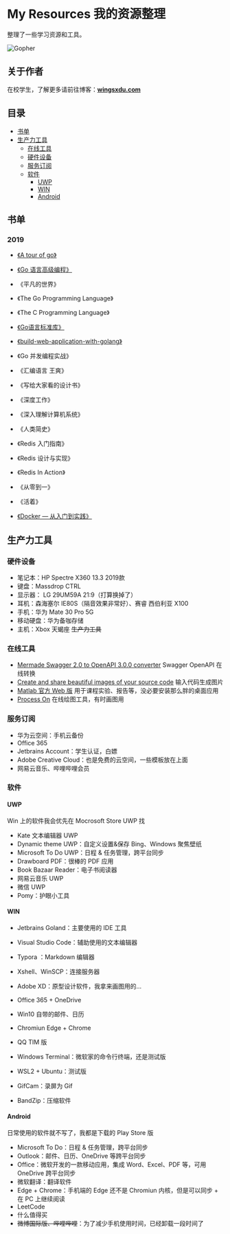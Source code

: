 # My Resources 我的资源整理

整理了一些学习资源和工具。

![Gopher](https://github.com/wingsxdu/MyResources/raw/master/img/COMING_SOON_GOPHER.png)

## 关于作者

在校学生，了解更多请前往博客：[**wingsxdu.com**](https://www.wingsxdu.com/)

## 目录

* [书单](#书单)
* [生产力工具](###生产力工具)
  * [在线工具](###在线工具)
  * [硬件设备](###硬件设备)
  * [服务订阅](###服务订阅)
  * [软件](###软件)
    * [UWP](#####UWP)
    * [WIN](#####WIN)
    * [Android](#####Andriod)

## 书单

### 2019

- [《A tour of go》](https://tour.go-zh.org/welcome/1)
- [《Go 语言高级编程》](https://chai2010.cn/advanced-go-programming-book)
- 《平凡的世界》
- 《The Go Programming Language》
- 《The C Programming Language》
- [《Go语言标准库》](https://books.studygolang.com/The-Golang-Standard-Library-by-Example/)
- [《build-web-application-with-golang》](https://github.com/astaxie/build-web-application-with-golang)
- 《Go 并发编程实战》
- 《汇编语言 王爽》
- 《写给大家看的设计书》
- 《深度工作》
- 《深入理解计算机系统》
- 《人类简史》
- 《Redis 入门指南》
- 《Redis 设计与实现》
- 《Redis In Action》
- 《从零到一》
- 《活着》

- [《Docker — 从入门到实践》]( https://yeasy.gitbooks.io/docker_practice/ )

## 生产力工具

### 硬件设备

- 笔记本：HP Spectre X360 13.3 2019款
- 键盘：Massdrop CTRL
- 显示器： LG 29UM59A 21:9（打算换掉了） 
- 耳机：森海塞尔 IE80S（隔音效果非常好）、赛睿 西伯利亚 X100
- 手机：华为 Mate 30 Pro 5G
- 移动硬盘：华为备咖存储 
- 主机：Xbox 天蝎座 	~~生产力工具~~

### 在线工具

- [Mermade Swagger 2.0 to OpenAPI 3.0.0 converter](https://mermade.org.uk/openapi-converter)		Swagger OpenAPI 在线转换
- [Create and share beautiful images of your source code](https://carbon.now.sh/)		输入代码生成图片
- [Matlab 官方 Web 版](https://matlab.mathworks.com/)		用于课程实验、报告等，没必要安装那么胖的桌面应用
- [Process On](https://processon.com/)		在线绘图工具，有时画图用

### 服务订阅

- 华为云空间：手机云备份
- Office 365
- Jetbrains Account：学生认证，白嫖
- Adobe Creative Cloud：也是免费的云空间，一些模板放在上面
- 网易云音乐、哔哩哔哩会员

### 软件

#### UWP

Win 上的软件我会优先在 Mocrosoft Store UWP 找

- Kate 文本编辑器 UWP
- Dynamic theme UWP：自定义设置&保存 Bing、Windows 聚焦壁纸
- Microsoft To Do UWP：日程 & 任务管理，跨平台同步
- Drawboard PDF：很棒的 PDF 应用
- Book Bazaar Reader：电子书阅读器
- 网易云音乐 UWP
- 微信 UWP
- Pomy：护眼小工具

#### WIN

- Jetbrains Goland：主要使用的 IDE 工具
- Visual Studio Code：辅助使用的文本编辑器
- Typora ：Markdown 编辑器
- Xshell、WinSCP：连接服务器
- Adobe XD：原型设计软件，我拿来画图用的...
- Office 365 + OneDrive
- Win10 自带的邮件、日历
- Chromiun Edge + Chrome
- QQ TIM 版
- Windows Terminal：微软家的命令行终端，还是测试版
- WSL2 + Ubuntu：测试版

- GifCam：录屏为 Gif
- BandZip：压缩软件

#### Android

日常使用的软件就不写了，我都是下载的 Play Store 版

- Microsoft To Do：日程 & 任务管理，跨平台同步
- Outlook：邮件、日历、OneDrive 等跨平台同步
- Office：微软开发的一款移动应用，集成 Word、Excel、PDF 等，可用 OneDrive 跨平台同步
- 微软翻译：翻译软件
- Edge + Chrome：手机端的 Edge 还不是 Chromiun 内核，但是可以同步 + 在 PC 上继续阅读
- LeetCode
- 什么值得买
- ~~微博国际版、哔哩哔哩~~：为了减少手机使用时间，已经卸载一段时间了

